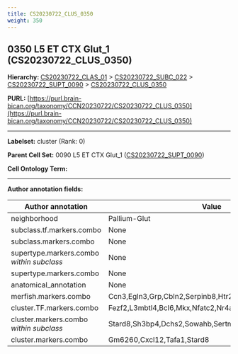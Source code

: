 ```yaml
---
title: CS20230722_CLUS_0350
weight: 350
---
```

## 0350 L5 ET CTX Glut_1 (CS20230722_CLUS_0350)
<b>Hierarchy: </b>
[CS20230722_CLAS_01](../CS20230722_CLAS_01) >
[CS20230722_SUBC_022](../CS20230722_SUBC_022) >
[CS20230722_SUPT_0090](../CS20230722_SUPT_0090) >
[CS20230722_CLUS_0350](../CS20230722_CLUS_0350)

**PURL:** [https://purl.brain-bican.org/taxonomy/CCN20230722/CS20230722_CLUS_0350](https://purl.brain-bican.org/taxonomy/CCN20230722/CS20230722_CLUS_0350)

---


**Labelset:** cluster (Rank: 0)

**Parent Cell Set:** 0090 L5 ET CTX Glut_1 ([CS20230722_SUPT_0090](../CS20230722_SUPT_0090))



**Cell Ontology Term:** 

[MARKER GENES.]: #


---

[TRANSFERRED ANNOTATIONS.]: #


[AUTHOR ANNOTATION FIELDS.]: #


**Author annotation fields:**

| Author annotation | Value |
|-------------------|-------|
|neighborhood|Pallium-Glut|
|subclass.tf.markers.combo|None|
|subclass.markers.combo|None|
|supertype.markers.combo _within subclass_|None|
|supertype.markers.combo|None|
|anatomical_annotation|None|
|merfish.markers.combo|Ccn3,Egln3,Grp,Cbln2,Serpinb8,Htr2a,Stac,Tafa1,St6galnac5|
|cluster.TF.markers.combo|Fezf2,L3mbtl4,Bcl6,Mkx,Nfatc2,Nr4a3|
|cluster.markers.combo _within subclass_|Stard8,Sh3bp4,Dchs2,Sowahb,Sertm1|
|cluster.markers.combo|Gm6260,Cxcl12,Tafa1,Stard8|

